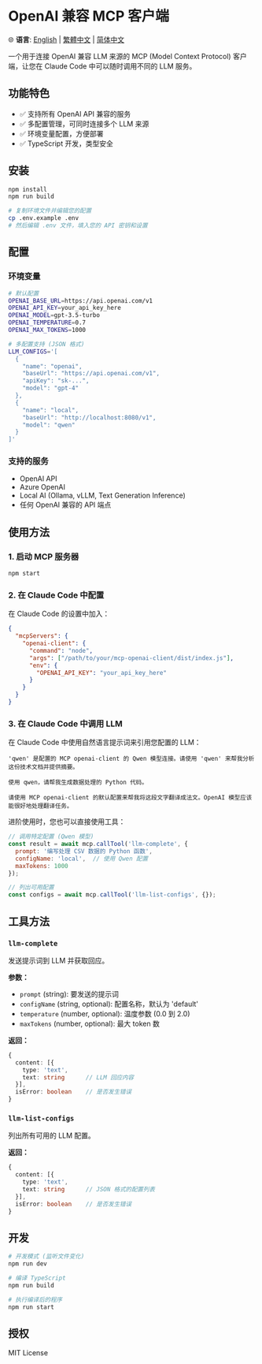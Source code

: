 # OpenAI 兼容 MCP 客户端

🌐 **语言**: [English](README.md) | [繁體中文](README_zh-TW.md) | [简体中文](README_zh-CN.md)

一个用于连接 OpenAI 兼容 LLM 来源的 MCP (Model Context Protocol) 客户端，让您在 Claude Code 中可以随时调用不同的 LLM 服务。

## 功能特色

- ✅ 支持所有 OpenAI API 兼容的服务
- ✅ 多配置管理，可同时连接多个 LLM 来源
- ✅ 环境变量配置，方便部署
- ✅ TypeScript 开发，类型安全

## 安装

```bash
npm install
npm run build

# 复制环境文件并编辑您的配置
cp .env.example .env
# 然后编辑 .env 文件，填入您的 API 密钥和设置
```

## 配置

### 环境变量

```bash
# 默认配置
OPENAI_BASE_URL=https://api.openai.com/v1
OPENAI_API_KEY=your_api_key_here
OPENAI_MODEL=gpt-3.5-turbo
OPENAI_TEMPERATURE=0.7
OPENAI_MAX_TOKENS=1000

# 多配置支持 (JSON 格式)
LLM_CONFIGS='[
  {
    "name": "openai",
    "baseUrl": "https://api.openai.com/v1",
    "apiKey": "sk-...",
    "model": "gpt-4"
  },
  {
    "name": "local",
    "baseUrl": "http://localhost:8080/v1",
    "model": "qwen"
  }
]'
```

### 支持的服务

- OpenAI API
- Azure OpenAI
- Local AI (Ollama, vLLM, Text Generation Inference)
- 任何 OpenAI 兼容的 API 端点

## 使用方法

### 1. 启动 MCP 服务器

```bash
npm start
```

### 2. 在 Claude Code 中配置

在 Claude Code 的设置中加入：

```json
{
  "mcpServers": {
    "openai-client": {
      "command": "node",
      "args": ["/path/to/your/mcp-openai-client/dist/index.js"],
      "env": {
        "OPENAI_API_KEY": "your_api_key_here"
      }
    }
  }
}
```

### 3. 在 Claude Code 中调用 LLM

在 Claude Code 中使用自然语言提示词来引用您配置的 LLM：

```
'qwen' 是配置的 MCP openai-client 的 Qwen 模型连接。请使用 'qwen' 来帮我分析这份技术文档并提供摘要。
```

```
使用 qwen，请帮我生成数据处理的 Python 代码。
```

```
请使用 MCP openai-client 的默认配置来帮我将这段文字翻译成法文。OpenAI 模型应该能很好地处理翻译任务。
```

进阶使用时，您也可以直接使用工具：

```javascript
// 调用特定配置 (Qwen 模型)
const result = await mcp.callTool('llm-complete', {
  prompt: '编写处理 CSV 数据的 Python 函数',
  configName: 'local',  // 使用 Qwen 配置
  maxTokens: 1000
});

// 列出可用配置
const configs = await mcp.callTool('llm-list-configs', {});
```

## 工具方法

### `llm-complete`

发送提示词到 LLM 并获取回应。

**参数：**
- `prompt` (string): 要发送的提示词
- `configName` (string, optional): 配置名称，默认为 'default'
- `temperature` (number, optional): 温度参数 (0.0 到 2.0)
- `maxTokens` (number, optional): 最大 token 数

**返回：**
```typescript
{
  content: [{
    type: 'text',
    text: string      // LLM 回应内容
  }],
  isError: boolean    // 是否发生错误
}
```

### `llm-list-configs`

列出所有可用的 LLM 配置。

**返回：**
```typescript
{
  content: [{
    type: 'text',
    text: string      // JSON 格式的配置列表
  }],
  isError: boolean    // 是否发生错误
}
```

## 开发

```bash
# 开发模式 (监听文件变化)
npm run dev

# 编译 TypeScript
npm run build

# 执行编译后的程序
npm run start
```

## 授权

MIT License